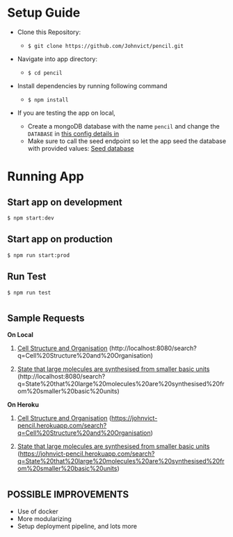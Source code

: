 # Setup Guide
 - Clone this Repository:
   - ```$ git clone https://github.com/Johnvict/pencil.git```
 
 - Navigate into app directory:
   - ```$ cd pencil```
 
 - Install dependencies by running following command
   - ```$ npm install```

 - If you are testing the app on local, 
   - Create a mongoDB database with the name `pencil` and change the `DATABASE` in [this config details in](https://github.com/Johnvict/pencil/blob/main/config.env)
   - Make sure to call the seed endpoint so let the app seed the database with provided values: [Seed database ](http://localhost:8080/seed-db) 


#
# Running App
## Start app on development
```
$ npm start:dev
```
## Start app on production
```
$ npm run start:prod
```
## Run Test
```
$ npm run test
```

#
## Sample Requests

**On Local**

  1. [Cell Structure and Organisation](http://localhost:8080/search?q=Cell%20Structure%20and%20Organisation) (http://localhost:8080/search?q=Cell%20Structure%20and%20Organisation)
   
  2. [State that large molecules are synthesised from smaller basic units ](http://localhost:8080/search?q=State%20that%20large%20molecules%20are%20synthesised%20from%20smaller%20basic%20units) (http://localhost:8080/search?q=State%20that%20large%20molecules%20are%20synthesised%20from%20smaller%20basic%20units)


**On Heroku**
  1. [Cell Structure and Organisation](https://johnvict-pencil.herokuapp.com/search?q=Cell%20Structure%20and%20Organisation) (https://johnvict-pencil.herokuapp.com/search?q=Cell%20Structure%20and%20Organisation)
   
  2. [State that large molecules are synthesised from smaller basic units ](https://johnvict-pencil.herokuapp.com/search?q=State%20that%20large%20molecules%20are%20synthesised%20from%20smaller%20basic%20units) (https://johnvict-pencil.herokuapp.com/search?q=State%20that%20large%20molecules%20are%20synthesised%20from%20smaller%20basic%20units)




#
## POSSIBLE IMPROVEMENTS
 - Use of docker
 - More modularizing
 - Setup deployment pipeline, and lots more
